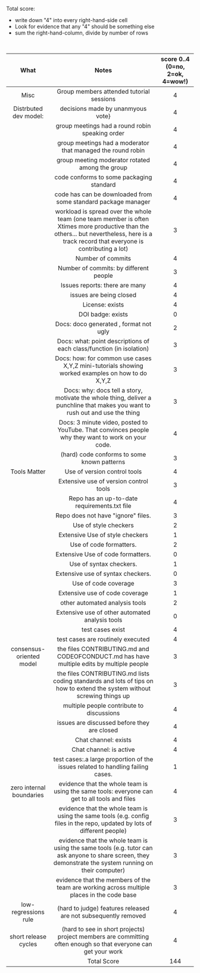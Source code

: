 
Total score: 
- write down "4" into every right-hand-side cell
- Look for evidence that any "4" should be something else
- sum the right-hand-column, divide by number of rows 

<br clear=all>

|           What           |                                                                                           Notes                                                                                          | score 0..4 (0=no, 2=ok, 4=wow!) |
|:------------------------:|:----------------------------------------------------------------------------------------------------------------------------------------------------------------------------------------:|:-------------------------------:|
| Misc                     | Group members attended tutorial sessions                                                                                                                                                 |                               4 |
| Distrbuted dev model:    | decisions made by unanmyous vote}                                                                                                                                                        |                               4 |
|                          | group meetings had a round robin speaking order                                                                                                                                          |                               4 |
|                          | group meetings had a moderator that managed the round robin                                                                                                                              |                               4 |
|                          | group meeting moderator rotated among the group                                                                                                                                          |                               4 |
|                          | code conforms to some packaging standard                                                                                                                                                 |                               4 |
|                          | code has can be downloaded from some standard package manager                                                                                                                            |                               4 |
|                          | workload is spread over the whole team (one team member is often Xtimes more productive than the others... but nevertheless, here is a track record that everyone is contributing a lot) |                               3 |
|                          | Number of commits                                                                                                                                                                        |                               4 |
|                          | Number of commits: by different people                                                                                                                                                   |                               3 |
|                          | Issues reports: there are many                                                                                                                                                           |                               4 |
|                          | issues are being closed                                                                                                                                                                  |                               4 |
|                          | License: exists                                                                                                                                                                          |                               4 |
|                          | DOI badge: exists                                                                                                                                                                        |                               0 |
|                          | Docs: doco generated , format not ugly                                                                                                                                                   |                               2 |
|                          | Docs: what: point descriptions of each class/function (in isolation)                                                                                                                     |                               3 |
|                          | Docs: how: for common use cases X,Y,Z mini-tutorials showing worked examples on how to do X,Y,Z                                                                                          |                               3 |
|                          | Docs: why: docs tell a story, motivate the whole thing, deliver a punchline that makes you want to rush out and use the thing                                                            |                               3 |
|                          | Docs: 3 minute video, posted to YouTube. That convinces people why they want to work on your code.                                                                                       |                               4 |
|                          | (hard) code conforms to some known patterns                                                                                                                                              |                               3 |
| Tools Matter             | Use of version control tools                                                                                                                                                             |                               4 |
|                          | Extensive use of version control tools                                                                                                                                                   |                               3 |
|                          | Repo has an up-to-date requirements.txt file                                                                                                                                             |                               4 |
|                          | Repo does not have "ignore" files.                                                                                                                                                       |                               3 |
|                          | Use of style checkers                                                                                                                                                                    |                               2 |
|                          | Extensive Use of style checkers                                                                                                                                                          |                               1 |
|                          | Use of code formatters.                                                                                                                                                                  |                               2 |
|                          | Extensive Use of code formatters.                                                                                                                                                        |                               0 |
|                          | Use of syntax checkers.                                                                                                                                                                  |                               1 |
|                          | Extensive use of syntax checkers.                                                                                                                                                        |                               0 |
|                          | Use of code coverage                                                                                                                                                                     |                               3 |
|                          | Extensive use of code coverage                                                                                                                                                           |                               1 |
|                          | other automated analysis tools                                                                                                                                                           |                               2 |
|                          | Extensive use of other automated analysis tools                                                                                                                                          |                               0 |
|                          | test cases exist                                                                                                                                                                         |                               4 |
|                          | test cases are routinely executed                                                                                                                                                        |                               4 |
| consensus-oriented model | the files CONTRIBUTING.md and CODEOFCONDUCT.md has have multiple edits by multiple people                                                                                                |                               3 |
|                          | the files CONTRIBUTING.md lists coding standards and lots of tips on how to extend the system without screwing things up                                                                 |                               3 |
|                          | multiple people contribute to discussions                                                                                                                                                |                               4 |
|                          | issues are discussed before they are closed                                                                                                                                              |                               4 |
|                          | Chat channel: exists                                                                                                                                                                     |                               4 |
|                          | Chat channel: is active                                                                                                                                                                  |                               4 |
|                          | test cases:.a large proportion of the issues related to handling failing cases.                                                                                                          |                               1 |
| zero internal boundaries | evidence that the whole team is using the same tools: everyone can get to all tools and files                                                                                            |                               4 |
|                          | evidence that the whole team is using the same tools (e.g. config files in the repo, updated by lots of different people)                                                                |                               3 |
|                          | evidence that the whole team is using the same tools (e.g. tutor can ask anyone to share screen, they demonstrate the system running on their computer)                                  |                               3 |
|                          | evidence that the members of the team are working across multiple places in the code base                                                                                                |                               3 |
| low-regressions rule     | (hard to judge) features released are not subsequently removed                                                                                                                           |                               4 |
| short release cycles     | (hard to see in short projects) project members are committing often enough so that everyone can get your work                                                                           |                               4 |
|                          | Total Score                                                                                                                                                                              |                                144 |
